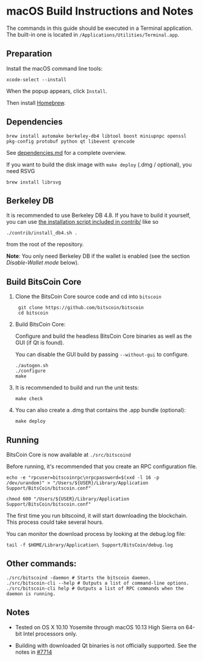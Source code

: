 macOS Build Instructions and Notes
====================================
The commands in this guide should be executed in a Terminal application.
The built-in one is located in `/Applications/Utilities/Terminal.app`.

Preparation
-----------
Install the macOS command line tools:

`xcode-select --install`

When the popup appears, click `Install`.

Then install [Homebrew](https://brew.sh).

Dependencies
----------------------

    brew install automake berkeley-db4 libtool boost miniupnpc openssl pkg-config protobuf python qt libevent qrencode

See [dependencies.md](dependencies.md) for a complete overview.

If you want to build the disk image with `make deploy` (.dmg / optional), you need RSVG

    brew install librsvg

Berkeley DB
-----------
It is recommended to use Berkeley DB 4.8. If you have to build it yourself,
you can use [the installation script included in contrib/](/contrib/install_db4.sh)
like so

```shell
./contrib/install_db4.sh .
```

from the root of the repository.

**Note**: You only need Berkeley DB if the wallet is enabled (see the section *Disable-Wallet mode* below).

Build BitsCoin Core
------------------------

1. Clone the BitsCoin Core source code and cd into `bitscoin`

        git clone https://github.com/bitscoin/bitscoin
        cd bitscoin

2.  Build BitsCoin Core:

    Configure and build the headless BitsCoin Core binaries as well as the GUI (if Qt is found).

    You can disable the GUI build by passing `--without-gui` to configure.

        ./autogen.sh
        ./configure
        make

3.  It is recommended to build and run the unit tests:

        make check

4.  You can also create a .dmg that contains the .app bundle (optional):

        make deploy

Running
-------

BitsCoin Core is now available at `./src/bitscoind`

Before running, it's recommended that you create an RPC configuration file.

    echo -e "rpcuser=bitscoinrpc\nrpcpassword=$(xxd -l 16 -p /dev/urandom)" > "/Users/${USER}/Library/Application Support/BitsCoin/bitscoin.conf"

    chmod 600 "/Users/${USER}/Library/Application Support/BitsCoin/bitscoin.conf"

The first time you run bitscoind, it will start downloading the blockchain. This process could take several hours.

You can monitor the download process by looking at the debug.log file:

    tail -f $HOME/Library/Application\ Support/BitsCoin/debug.log

Other commands:
-------

    ./src/bitscoind -daemon # Starts the bitscoin daemon.
    ./src/bitscoin-cli --help # Outputs a list of command-line options.
    ./src/bitscoin-cli help # Outputs a list of RPC commands when the daemon is running.

Notes
-----

* Tested on OS X 10.10 Yosemite through macOS 10.13 High Sierra on 64-bit Intel processors only.

* Building with downloaded Qt binaries is not officially supported. See the notes in [#7714](https://github.com/bitscoin/bitscoin/issues/7714)
